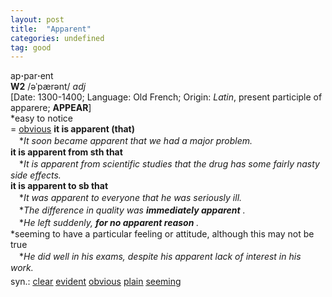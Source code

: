 ```yaml
---
layout: post
title:  "Apparent"
categories: undefined
tag: good
---
```

<DIV style="MARGIN: 0px 0px 5px">ap<B>·</B>par<B>·</B>ent<BR><B>W2</B> /əˈpærənt/ <I>adj</I> <BR>[Date: 1300-1400; Language: Old French; Origin: <I>Latin</I>, present participle of apparere; <B>APPEAR</B>]<BR>*easy to notice<BR>= <A href="{{ site.baseurl }}/obvious"><U>obvious</U></A> <B>it is apparent (that)</B><BR>　*<I>It soon became apparent that we had a major problem.</I><BR><B>it is apparent from sth that</B><BR>　*<I>It is apparent from scientific studies that the drug has some fairly nasty side effects.</I><BR><B>it is apparent to sb that</B><BR>　*<I>It was apparent to everyone that he was seriously ill.</I><BR>　*<I>The difference in quality was <B>immediately apparent</B> .</I><BR>　*<I>He left suddenly, <B>for no apparent reason</B> .</I><BR>*seeming to have a particular feeling or attitude, although this may not be true<BR>　*<I>He did well in his exams, despite his apparent lack of interest in his work.</I></DIV>
<DIV style="MARGIN: 0px 0px 5px">
<DIV style="MARGIN: 4px 0px">syn.: <A href="{{ site.baseurl }}/clear"><U>clear</U></A> <A href="{{ site.baseurl }}/evident"><U>evident</U></A> <A href="{{ site.baseurl }}/obvious"><U>obvious</U></A> <A href="{{ site.baseurl }}/plain"><U>plain</U></A> <A href="{{ site.baseurl }}/seeming"><U>seeming</U></A></DIV></DIV>
